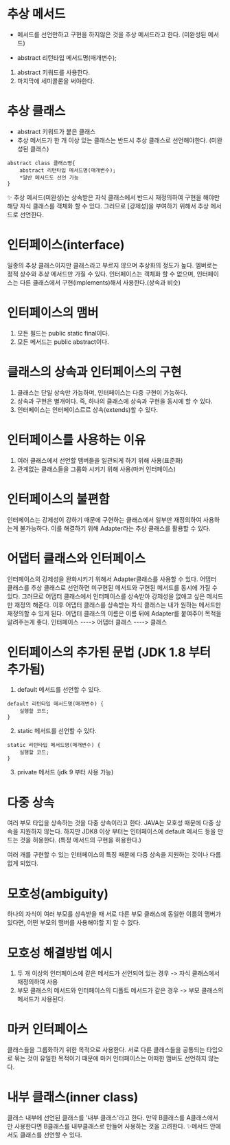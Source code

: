 # 추상 메서드
- 메서드를 선언만하고 구현을 하지않은 것을 추상 메서드라고 한다.
	(미완성된 메서드)

- abstract 리턴타입 메서드명(매개변수);
 1. abstract 키워드를 사용한다.
 2. 마지막에 세미콜론을 써야한다.


# 추상 클래스
- abstract 키워드가 붙은 클래스
- 추상 메서드가 한 개 이상 있는 클래스는 반드시 추상 클래스로 선언해야한다.
(미완성된 클래스)
```
abstract class 클래스명{
	abstract 리턴타입 메서드명(매개변수);
	*일반 메서드도 선언 가능
}
```
✨ 추상 메서드(미완성)는 상속받은 자식 클래스에서 반드시 재정의하여 구현을 해야만 해당 자식 클래스를 객체화 할 수 있다.
그러므로 [강제성]을 부여하기 위해서 추상 메서드로 선언한다.

# 인터페이스(interface)
일종의 추상 클래스이지만 클래스라고 부르지 않으며 추상화의 정도가 높다.
멤버로는 정적 상수와 추상 메서드만 가질 수 있다.
인터페이스는 객체화 할 수 없으며, 인터페이스는 다른 클래스에서 구현(implements)해서 사용한다.(상속과 비슷)

# 인터페이스의 맴버
1. 모든 필드는 public static final이다.
2. 모든 메서드는 public abstract이다.

# 클래스의 상속과 인터페이스의 구현
1. 클래스는 단일 상속만 가능하며, 인터페이스는 다중 구현이 가능하다.
2. 상속과 구현은 별개이다.
   즉, 하나의 클래스에 상속과 구현을 동시에 할 수 있다.
3. 인터페이스는 인터페이스르르 상속(extends)할 수 있다.


# 인터페이스를 사용하는 이유
1. 여러 클래스에서 선언할 맴버들을 일관되게 하기 위해 사용(표준화)
2. 관계없는 클래스들을 그룹화 시키기 위해 사용(마커 인터페이스)

# 인터페이스의 불편함
인터페이스는 강제성이 강하기 때문에 구현하는 클래스에서 일부만 재정의하여 사용하는게 불가능하다.
이를 해결하기 위해 Adapter라는 추상 클래스를 활용할 수 있다.

# 어댑터 클래스와 인터페이스
인터페이스의 강제성을 완화시키기 위해서 Adapter클래스를 사용할 수 있다.
어댑터 클래스를 추상 클래스로 선언하면 미구현된 메서드와 구현된 메서드를 동시에 가질 수 있다.
그러므로 어댑터 클래스에서 인터페이스를 상속받아 강제성을 없애고 싶은 메서드만 재정의 해준다.
이후 어댑터 클래스를 상속받는 자식 클래스는 내가 원하는 메서드만 재정의할 수 있게 된다.
어댑터 클래스의 이름은 이름 뒤에 Adapter를 붙여주어 목적을 알려주는게 좋다.
인터페이스 ----> 어댑터 클래스 ----> 클래스

# 인터페이스의 추가된 문법 (JDK 1.8 부터 추가됨)
1. default 메서드를 선언할 수 있다.
```
default 리턴타입 메서드명(매개변수) {
	실행할 코드;
}
```
2. static 메서드를 선언할 수 있다.
```
static 리턴타입 메서드명(매개변수) {
	실행할 코드;
}
```
3. private 메서드 (jdk 9 부터 사용 가능)

# 다중 상속
여러 부모 타입을 상속하는 것을 다중 상속이라고 한다.
JAVA는 모호성 때문에 다중 상속을 지원하지 않는다.
하지만 JDK8 이상 부터는 인터페이스에 default 메서드 등을 만드는 것을 허용한다. (특정 메서드의 구현을 허용한다.)

여러 개를 구현할 수 있는 인터페이스의 특징 때문에 다중 상속을 지원하는 것이나 다름없게 되었다.

# 모호성(ambiguity)
하나의 자식이 여러 부모를 상속받을 때 서로 다른 부모 클래스에 동일한 이름의 맴버가 있다면, 어떤 부모의 맴버를 사용해야할 지 알 수 없다.

# 모호성 해결방법 예시
1. 두 개 이상의 인터페이스에 같은 메서드가 선언되어 있는 경우
	-> 자식 클래스에서 재정의하여 사용
2. 부모 클래스의 메서드와 인터페이스의 디폴트 메서드가 같은 경우
	-> 부모 클래스의 메서드가 사용된다.


# 마커 인터페이스
클래스들을 그룹화하기 위한 목적으로 사용한다.
서로 다른 클래스들을 공통되는 타입으로 묶는 것이 유일한 목적이기 때문에
마커 인터페이스는 어떠한 맴버도 선언하지 않는다.

# 내부 클래스(inner class)
클래스 내부에 선언된 클래스를 '내부 클래스'라고 한다.
만약 B클래스를 A클래스에서만 사용한다면 B클래스를 내부클래스로 만들어 사용하는 것을 고려한다.
✨메서드 안에서도 클래스를 선언할 수 있다.

